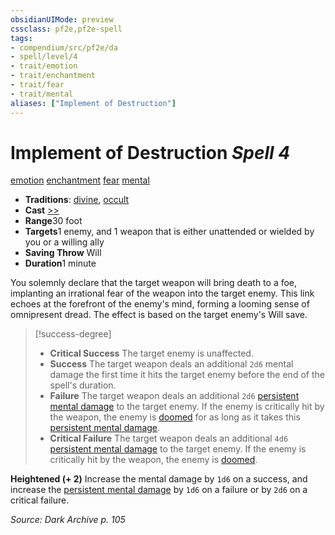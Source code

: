 ```yaml
---
obsidianUIMode: preview
cssclass: pf2e,pf2e-spell
tags:
- compendium/src/pf2e/da
- spell/level/4
- trait/emotion
- trait/enchantment
- trait/fear
- trait/mental
aliases: ["Implement of Destruction"]
---
```

# Implement of Destruction *Spell 4*   
[emotion](rules/traits/emotion.md)  [enchantment](rules/traits/enchantment.md)  [fear](rules/traits/fear.md)  [mental](rules/traits/mental.md)  

- **Traditions**: [divine](rules/traits/divine.md), [occult](rules/traits/occult.md)
- **Cast** [>>](rules/core-rulebook/chapter-9-playing-the-game.md#Actions "Two-Action") 
- **Range**30 foot
- **Targets**1 enemy, and 1 weapon that is either unattended or wielded by you or a willing ally
- **Saving Throw** Will
- **Duration**1 minute

You solemnly declare that the target weapon will bring death to a foe, implanting an irrational fear of the weapon into the target enemy. This link echoes at the forefront of the enemy's mind, forming a looming sense of omnipresent dread. The effect is based on the target enemy's Will save.

> [!success-degree] 
> - **Critical Success** The target enemy is unaffected.
> - **Success** The target weapon deals an additional `2d6` mental damage the first time it hits the target enemy before the end of the spell's duration.
> - **Failure** The target weapon deals an additional `2d6` [persistent mental damage](rules/conditions.md#Persistent%20Damage) to the target enemy. If the enemy is critically hit by the weapon, the enemy is [doomed](rules/conditions.md#Doomed) for as long as it takes this [persistent mental damage](rules/conditions.md#Persistent%20Damage).
> - **Critical Failure** The target weapon deals an additional `4d6` [persistent mental damage](rules/conditions.md#Persistent%20Damage) to the target enemy. If the enemy is critically hit by the weapon, the enemy is [doomed](rules/conditions.md#Doomed).

**Heightened (+ 2)** Increase the mental damage by `1d6` on a success, and increase the [persistent mental damage](rules/conditions.md#Persistent%20Damage) by `1d6` on a failure or by `2d6` on a critical failure.

*Source: Dark Archive p. 105*